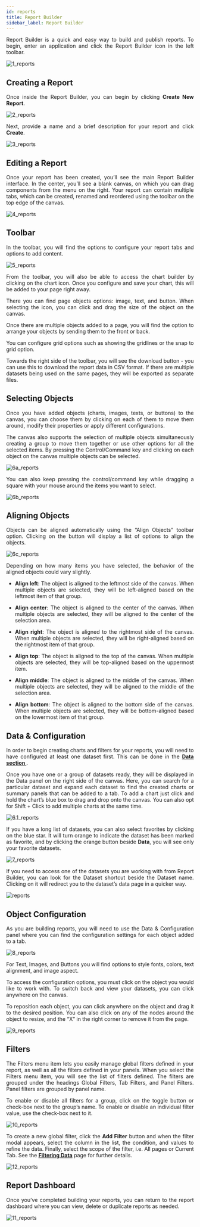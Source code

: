 ```yaml
---
id: reports
title: Report Builder
sidebar_label: Report Builder
---
```


<div style="text-align: justify">

Report Builder is a quick and easy way to build and publish reports. To begin, enter an application and click the Report Builder icon in the left toolbar.

![1_reports](https://s3.amazonaws.com/cdn.qrvey.com/documentation_assets/ui-docs/builders/3.4.4.1_reports/1_reports.png#thumbnail-20)

## Creating a Report
Once inside the Report Builder, you can begin by clicking **Create New Report**.

![2_reports](https://s3.amazonaws.com/cdn.qrvey.com/documentation_assets/ui-docs/builders/3.4.4.1_reports/2_reports.png#thumbnail-60)

Next, provide a name and a brief description for your report and click **Create**.

![3_reports](https://s3.amazonaws.com/cdn.qrvey.com/documentation_assets/ui-docs/builders/3.4.4.1_reports/3_reports.png#thumbnail-80)

## Editing a Report
Once your report has been created, you’ll see the main Report Builder interface. In the center, you’ll see a blank canvas, on which you can drag components from the menu on the right. Your report can contain multiple tabs, which can be created, renamed and reordered using the toolbar on the top edge of the canvas.

![4_reports](https://s3.amazonaws.com/cdn.qrvey.com/documentation_assets/ui-docs/builders/3.4.4.1_reports/4a_reports.png#thumbnail)

## Toolbar

In the toolbar, you will find the options to configure your report tabs and options to add content.

![5_reports](https://s3.amazonaws.com/cdn.qrvey.com/documentation_assets/ui-docs/builders/3.4.4.1_reports/5a_reports.png#thumbnail-40) 


From the toolbar, you will also be able to access the chart builder by clicking on the chart icon. Once you configure and save your chart, this will be added to your page right away. 

There you can find page objects options: image, text, and button. When selecting the icon, you can click and drag the size of the object on the canvas. 

Once there are multiple objects added to a page, you will find the option to arrange your objects by sending them to the front or back. 

You can configure grid options such as showing the gridlines or the snap to grid option. 


Towards the right side of the toolbar, you will see the download button - you can use this to download the report data in CSV format. If there are multiple datasets being used on the same pages, they will be exported as separate files.

## Selecting Objects
Once you have added objects (charts, images, texts, or buttons) to the canvas, you can choose them by clicking on each of them to move them around, modify their properties or apply different configurations. 

The canvas also supports the selection of multiple objects simultaneously creating a group to move them together or use other options for all the selected items. By pressing the Control/Command key and clicking on each object on the canvas multiple objects can be selected.

![6a_reports](https://s3.amazonaws.com/cdn.qrvey.com/documentation_assets/ui-docs/builders/3.4.4.1_reports/6a_reports.png#thumbnail) 

You can also keep pressing the control/command key while dragging a square with your mouse around the items you want to select.

![6b_reports](https://s3.amazonaws.com/cdn.qrvey.com/documentation_assets/ui-docs/builders/3.4.4.1_reports/6b_reports.png#thumbnail) 

## Aligning Objects
Objects can be aligned automatically using the “Align Objects” toolbar option. Clicking on the button will display a list of options to align the objects.

 ![6c_reports](https://s3.amazonaws.com/cdn.qrvey.com/documentation_assets/ui-docs/builders/3.4.4.1_reports/6c_reports.png#thumbnail) 
 

Depending on how many items you have selected, the behavior of the aligned objects could vary slightly.

* **Align left**: The object is aligned to the leftmost side of the canvas. When multiple objects are selected, they will be left-aligned based on the leftmost item of that group.

* **Align center**: The object is aligned to the center of the canvas. When multiple objects are selected, they will be aligned to the center of the selection area.

* **Align right**: The object is aligned to the rightmost side of the canvas. When multiple objects are selected, they will be right-aligned based on the rightmost item of that group.

* **Align top**: The object is aligned to the top of the canvas. When multiple objects are selected, they will be top-aligned based on the uppermost item.

* **Align middle**: The object is aligned to the middle of the canvas. When multiple objects are selected, they will be aligned to the middle of the selection area.

* **Align bottom**: The object is aligned to the bottom side of the canvas. When multiple objects are selected, they will be bottom-aligned based on the lowermost item of that group.

## Data & Configuration
In order to begin creating charts and filters for your reports, you will need to have configured at least one dataset first. This can be done in the <a href="/docs/ui-docs/datasets/data_overview/"> <strong>Data section </strong></a>. 

Once you have one or a group of datasets ready, they will be displayed in the Data panel on the right side of the canvas. Here, you can search for a particular dataset and expand each dataset to find the created charts or summary panels that can be added to a tab. To add a chart just click and hold the chart’s blue box to drag and drop onto the canvas. You can also opt for Shift + Click to add multiple charts at the same time. 

![6.1_reports](https://s3.amazonaws.com/cdn.qrvey.com/documentation_assets/ui-docs/builders/3.4.4.1_reports/6_reports.png#thumbnail-80)

If you have a long list of datasets, you can also select favorites by clicking on the blue star. It will turn orange to indicate the dataset has been marked as favorite, and by clicking the orange button beside **Data**, you will see only your favorite datasets. 


![7_reports](https://s3.amazonaws.com/cdn.qrvey.com/documentation_assets/ui-docs/builders/3.4.4.1_reports/7_reports.png#thumbnail-80)

If you need to access one of the datasets you are working with from Report Builder, you can look for the Dataset shortcut beside the Dataset name. Clicking on it will redirect you to the dataset’s data page in a quicker way.

![reports](https://s3.amazonaws.com/cdn.qrvey.com/documentation_assets/ui-docs/builders/3.4.4.1_reports/shortcut.png#thumbnail-20)

## Object Configuration
As you are building reports, you will need to use the Data & Configuration panel where you can find the configuration settings for each object added to a tab. 

![8_reports](https://s3.amazonaws.com/cdn.qrvey.com/documentation_assets/ui-docs/builders/3.4.4.1_reports/8_reports.png#thumbnail-0)


For Text, Images, and Buttons you will find options to style fonts, colors, text alignment, and image aspect. 

To access the configuration options, you must click on the object you would like to work with. To switch back and view your datasets, you can click anywhere on the canvas. 

To reposition each object, you can click anywhere on the object and drag it to the desired position. You can also click on any of the nodes around the object to resize, and the “X” in the right corner to remove it from the page.


![9_reports](https://s3.amazonaws.com/cdn.qrvey.com/documentation_assets/ui-docs/builders/3.4.4.1_reports/9_reports.png#thumbnail-40)



## Filters

The Filters menu item lets you easily manage global filters defined in your report, as well as all the filters defined in your panels. When you select the Filters menu item, you will see the list of filters defined. The filters are grouped under the headings Global Filters, Tab Filters, and Panel Filters. Panel filters are grouped by panel name.

To enable or disable all filters for a group, click on the toggle button or check-box next to the group’s name. To enable or disable an individual filter value, use the check-box next to it.

![10_reports](https://s3.amazonaws.com/cdn.qrvey.com/documentation_assets/ui-docs/builders/3.4.4.1_reports/10_reports.png#thumbnail-40)

To create a new global filter, click the **Add Filter** button and when the filter modal appears, select the column in the list, the condition, and values to refine the data. Finally, select the scope of the filter, i.e. All pages or Current Tab. See the <a href="/docs/ui-docs/builders/dataviews/filters"> <strong>Filtering Data</strong></a> page for further details.

![12_reports](https://s3.amazonaws.com/cdn.qrvey.com/documentation_assets/ui-docs/builders/3.4.4.1_reports/12a_reports.png#thumbnail-40)


## Report Dashboard

Once you’ve completed building your reports, you can return to the report dashboard  where you can view, delete or duplicate reports as needed. 

![11_reports](https://s3.amazonaws.com/cdn.qrvey.com/documentation_assets/ui-docs/builders/3.4.4.1_reports/11_reports.png#thumbnail-0)




